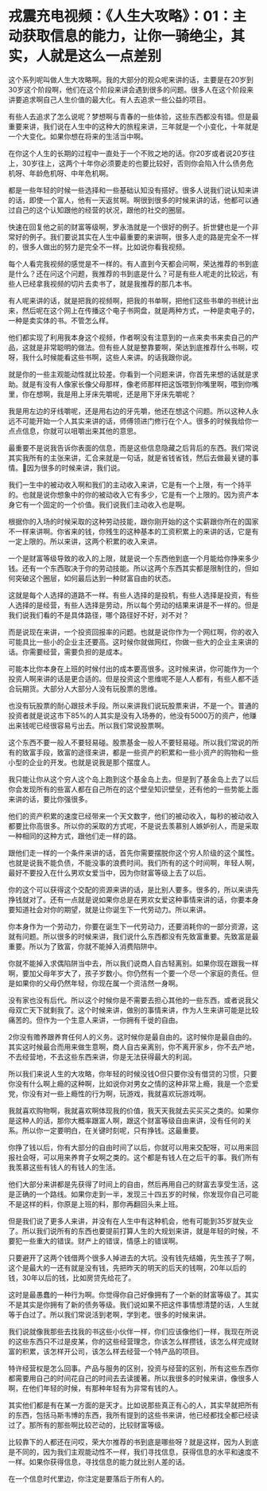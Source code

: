 # 戎震充电视频：《人生大攻略》：01：主动获取信息的能力，让你一骑绝尘，其实，人就是这么一点差别

这个系列呢叫做人生大攻略啊。我的大部分的观众呢来讲的话，主要是在20岁到30岁这个阶段啊，他们在这个阶段来讲会遇到很多的问题。很多人在这个阶段来讲要追求啊自己人生价值的最大化。有人去追求一些公益的项目。

有些人去追求了怎么说呢？梦想啊与青春的一些体验，这些东西都没有错。但是最重要来讲，我们说在人生中的这种大的旅程来讲，三年就是一个小变化，十年就是一个大变化。如果你想在将来的生活当中啊。

在你这个人生的长期的过程中一直处于一个不败之地的话。你20岁或者说20岁往上，30岁往上，这两个十年你必须要走的也要比较好，否则你会陷入什么债务危机呀、年龄危机呀、中年危机啊。

都是一些年轻的时候一些选择和一些基础认知没有搭好。很多人说我们说认知来讲的话，即使一个富人，他有一天返贫啊。啊很到很多的时候来讲的话，他都可以通过自己的这个认知跟他的经营的状况，跟他的社交的圈层。

快速在回复他之前的财富等级啊，罗永浩就是一个很好的例子。折世健也是一个非常好的例子。我们要说其实在人生中最重要的来讲啊，很多人走的路是完全不一样的，很多人做出的努力是完全不一样。比如说你看我视频。

每个人看完我视频的感觉是不一样的。有人直到今天都会问啊，荣达推荐的书到底是什么？还在问这个问题，我推荐的书到底是什么？可是有些人呢走的比较远，有些人已经拿我视频的切片去卖书了，就是我推荐的那几本书。

有人呢来讲的话，就是把我的视频啊，把我的书单啊，把他们这些书单的书统计出来，然后呢在这个网上在传播这个电子书网盘，就是两种方式，一种是卖电子的，一种是卖实体的书。不管怎么样。

他们都实现了利用我本身这个视频，作者啊没有注意到的一点来卖书来卖自己的产品，这就是非常聪明的做法。但有些人就是整靠要啊，荣达到底推荐什么书啊，哎呀，我什么时候能看这些书啊，这些人来讲。的话我跟你说。

就是你的一些主观能动性就比较差。你看到一个问题来讲，你首先来想的话就是求助。就是有没有人像家长像父母那样，像老师那样把这饭喂到你嘴里啊，喂到你嘴里，你在想啊，我是用上牙床先嚼呢，还是用下牙床先嚼呢？

我是用左边的牙线嚼呢，还是用右边的牙先嚼，他还在想这个问题。所以这种人永远不可能开始一个人其实来讲的话，师傅领进门修行在个人。很多的时候我给你一点点信息，你就可以咀嚼出来其他的意思。

最重要不是说我告诉你表面的信息，而是这些信息隐藏之后背后的东西。我们常说其实我所有的主张来讲，汇合来就是一句话，就是省钱省钱，然后去做最关键的事情。🤧因为很多的时候来讲，我们说。

我们一生中的被动收入啊和我们的主动收入来讲，它是有一个上限，有一个持平的。也就是说你想象中的你的被动收入它有多少，它是有一个上限的。因为资产本身它有一个固定的一个价值。我们说我们主动收入也是啊。

根据你的入场的时候采取的这种劳动技能，跟你刚开始的这个实薪跟你所在的国家不一样来讲啊。你省来的钱，你残生的这种基本的工资积累上的来讲的话，它是有一定上限的。所以来讲，这两个积累的收入来讲。

一个是财富等级导致的收入的上限，就是说一个东西他到底一个月能给你挣来多少钱。还有一个东西取决于你的劳动技能。所以这两个东西其实都是限制住的，但如何突破这个圈层，如何最后达到一种财富自由的状态。

这就是每个人选择的道路不一样。有些人选择的是投机，有些人选择是投资，有些人选择的是经营，有些人选择是劳动，所以每个劳动的结果来讲是不一样的。但是我们说我们看的不是具体路径，哪个路径好不好，对不对？

而是说现在来讲，一个投资回报率的问题。也就是说你作为一个网红啊，你的收入可能具比一些小的企业主还要高。这时候你就做网红，你做一些大的企业主来讲的话。你需要经营，需要负担的是成本。

可能本比你本身在上班的时候付出的成本要高很多。这时候来讲，你可能作为一个投资人啊来讲的话是更合适的。但是投资这个思维呢不是人人都有，有些人都不适合玩期货。大部分人大部分人没有玩股票的思维。

也没有玩股票的耐心跟技术手段。所以来讲我们说玩股票来讲，不是一个。普通的投资者就是说这市下85%的人其实是没有入场券的，他没有5000万的资产，他赚出来钱呢已经很容易亏出去。所以我们常说股票啊。

这个东西不要一般人不要轻易碰。股票基金一般人不要轻易碰。所以我们常说的所有的致富手段，致富的途径来讲，都是一些资产的积累和一些小资产的购物和一些小型的企业的开发。也就是说我是那个摆度人。

我只能让你从这个穷人这个岛上跑到这个基金岛上去。但是到了基金岛上去了以后你会发现所有的些富人都在自己所在的这个壁垒知识壁垒，还有他的一些势能上面来讲的话，要比你强很多。

他们的资产积累的速度已经带来一个天文数字，他们的被动收入，每秒的被动收入都要比你高很多。所以你的采取的方式呢，不是说去羡慕别人嫉妒别人，而是采取一种相同的这种方式，跟他们走一样的路。

跟他们走一样的一个条件来讲的话，首先你需要摆脱你这个穷人阶级的这个属性。也就是说我不能负债，不能没事的浪费时间。我们所有的这个时间啊，年轻人啊，最好不要投入在什么男欢女爱当中，因为你财富等级上去了以后。

你的这个可以获得这个交配的资源来讲的话，是比别人要多。很多的，所以来讲先挣钱就对了。还有一点就是说如果你总是在男欢女爱这种事情来讲的话，你要本身要知道社会对你的期望，就是让你诞生下一代劳动力。所以来讲。

你本身作为一个劳动力，你要在诞生下一代劳动力，还要消耗你的一部分资源，这就有问题。所以很多的时候来讲，我们说什么东西都没有先致富重要。先致富是最重要。所以为了致富，你就不能掉入消费陷阱中。

你就不能掉入求偶陷阱当中去，所以我们说商人自古轻离别。如果你现在跟我一样啊，要加父母年岁大了，孩子岁数小。你仍然有一个要一个尽一个家庭的责任。但是如果你的父母仍然年轻，你现在属一个资洁然一身啊。

没有家也没有后代。所以这个时候你是不需要去担心其他的一些东西，或者说我父母双亡天下就剩我了。这个时候来讲，做别的事情来讲，作为人生来讲可能是比较痛苦的。但作为一个生意人来讲，一你拥有千徙的自由。

2你没有赡养跟养育任何人的义务。这时候你是最自由的。这时候你是最自由的。其实这时候最合而用来做生意啊，商人自古亲离别，你不离开家乡，你不去产地，不去经营地，不去这些东西来讲，你是无法获得最大的利润。

所以我们来说人生的大攻略，你年轻的时候没钱O但只要你没有借贷的习惯，只要你没有什么啊上瘾的这种啊，比如说你对男女之情的这种非常上瘾，我是一个恋爱党，你没有对一些上瘾性的行为啊，玩游戏，我就喜欢玩游戏啊。

我就喜欢购物啊，我就喜欢啊体现我的价值，我天天我就去买买买之类的。如果你是这种人的话，那你大概率跟富人啊，跟这个财富等级自由来讲，没有任何的关系。所以你一定要明白，在关键时刻呢，只有挣钱。这最重要。

你挣了钱以后，你有大部分的自由时间了以后，你就可以用来交配呀，可以用来回报社会呀，可以用来养育子女啊之类的。这个都是有钱人在之后干的事。我们所有我羡慕这些有钱人的有钱人的生活。

他们大部分来讲都是先获得了时间上的自由，然后再用自己的财富去享受生活，这是正确的一个路线。如果你走到一半，发现三十四五岁的时候，你发现你自己可能不是这样的料，你原是上班的料，那你再翻回头来上班。

但是我们说了更多人来讲，并没有在人生中有这种机会，他有可能到35岁就失业了。所以我们说所有的东西也要提前打算人生的大规划来讲，就是年轻的时候，不要犯一些重大的错误。财产上的错误，情感上的错误啊。

只要避开了这两个钱借两个很多人掉进去的大坑。没有钱先结婚，先生孩子了啊，这个是最大的一还有就是没有钱，先把昨天的明天的后天的钱啊，20年以后的钱，30年以后的钱，比如房贷先给花了。

这时是最愚蠢的一种行为啊。你觉得你自己好像拥有了一个新的财富等级了。其实不是其实是你拥有了新的债务等级。我们说如果不把这件事情想清楚的话，人生就等于白过了。所以我们常说活到老啊，学到老。很多的时候来讲。

我们说就像我那些去找我的书这些小伙伴一样，你们应该像他们一样，我现在所说的这些东西只不过是皮某，你的这些经营理念，你该怎么样攒钱，该怎么样完成财富的积累，该怎样开公司，该怎么样去经营一个特产品的项目。

特许经营权是怎么回事。产品与服务的区别，投资与经营的区别，所有这些东西你都需要用自己的时间花自己的时间去去读援著。所以我很多的时候来讲，像很多人啊，在他们年轻的时候，有那种年轻有为非常有钱的人。

其实他们都是有在某一方面的是天才。比如说那些真正有心的人，其实早就把所有的东西，包括马斯韦博的东西，我所有提到的这些书来讲，他已经都找全都已经读过了。那所有的那些啊比较芒动的，比较财富等级。

比较靠下的人都还在问哎，荣大尔推荐的书到底是哪些呀？就是这样，因为人到底是不同的，因为我们主观能动性不一样，我们寻找信息，获得信息的水平和速度不一样。如果你获得信息，寻找信息的能力就比别人差的话。

在一个信息时代里边，你注定是要落后于所有人的。